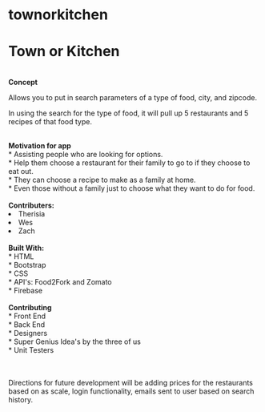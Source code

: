 # townorkitchen
<h1>Town or Kitchen</h1>
<br>
<b>Concept</b>
<p>Allows you to put in search parameters of a type of food, city, and zipcode.</p>
<p>In using the search for the type of food, it will pull up 5 restaurants and 5 recipes of that food type. </p>
<br>
<b>Motivation for app</b><br>
* Assisting people who are looking for options.<br>
* Help them choose a restaurant for their family to go to if they choose to eat out. <br>
* They can choose a recipe to make as a family at home.<br>
* Even those without a family just to choose what they want to do for food.<br>
<br>
<b>Contributers:</b>
<li>Therisia</li>
<li>Wes</li>
<li>Zach</li>
<br>
<b>Built With:</b><br>
* HTML<br>
* Bootstrap<br>
* CSS<br>
* API's: Food2Fork and Zomato<br>
* Firebase<br>
<br>
<b>Contributing</b><br>
* Front End<br>
* Back End<br>
* Designers<br>
* Super Genius Idea's by the three of us<br>
* Unit Testers<br>
<br><br>
<p>Directions for future development will be adding prices for the restaurants based on as scale, login functionality, emails sent to user based on search history.</p>
